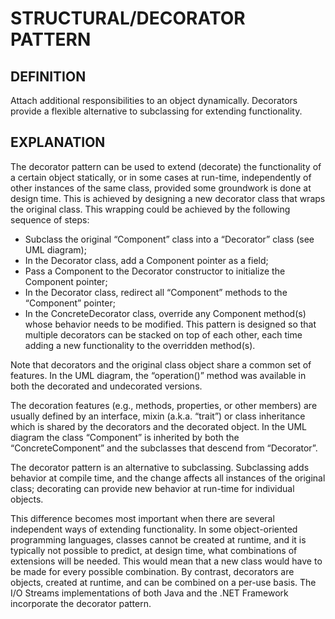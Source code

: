 # STRUCTURAL/DECORATOR PATTERN

## DEFINITION

Attach additional responsibilities to an object dynamically. Decorators provide
a flexible alternative to subclassing for extending functionality.

## EXPLANATION

The decorator pattern can be used to extend (decorate) the functionality of a
certain object statically, or in some cases at run-time, independently of other
instances of the same class, provided some groundwork is done at design time.
This is achieved by designing a new decorator class that wraps the original
class. This wrapping could be achieved by the following sequence of steps:

-   Subclass the original “Component” class into a “Decorator” class (see UML
    diagram);
-   In the Decorator class, add a Component pointer as a field;
-   Pass a Component to the Decorator constructor to initialize the Component
    pointer;
-   In the Decorator class, redirect all “Component” methods to the “Component”
    pointer;
-   In the ConcreteDecorator class, override any Component method(s) whose
    behavior needs to be modified. This pattern is designed so that multiple
    decorators can be stacked on top of each other, each time adding a new
    functionality to the overridden method(s).

Note that decorators and the original class object share a common set of
features. In the UML diagram, the “operation()” method was available in both the
decorated and undecorated versions.

The decoration features (e.g., methods, properties, or other members) are
usually defined by an interface, mixin (a.k.a. “trait”) or class inheritance
which is shared by the decorators and the decorated object. In the UML diagram
the class “Component” is inherited by both the “ConcreteComponent” and the
subclasses that descend from “Decorator”.

The decorator pattern is an alternative to subclassing. Subclassing adds
behavior at compile time, and the change affects all instances of the original
class; decorating can provide new behavior at run-time for individual objects.

This difference becomes most important when there are several independent ways
of extending functionality. In some object-oriented programming languages,
classes cannot be created at runtime, and it is typically not possible to
predict, at design time, what combinations of extensions will be needed. This
would mean that a new class would have to be made for every possible
combination. By contrast, decorators are objects, created at runtime, and can be
combined on a per-use basis. The I/O Streams implementations of both Java and
the .NET Framework incorporate the decorator pattern.
